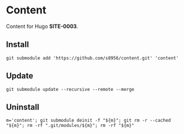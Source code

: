 # Content

Content for Hugo **SITE-0003**.

## Install

```
git submodule add 'https://github.com/s8956/content.git' 'content'
```

## Update

```
git submodule update --recursive --remote --merge
```

## Uninstall

```
m='content'; git submodule deinit -f "${m}"; git rm -r --cached "${m}"; rm -rf ".git/modules/${m}"; rm -rf "${m}"
```
